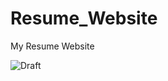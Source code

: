 # Resume_Website
My Resume Website


![Draft](https://github.com/cgyireh1/Resume_Website/assets/116649919/b2d2986b-32f8-4b77-8a1d-dccc937197cf)
